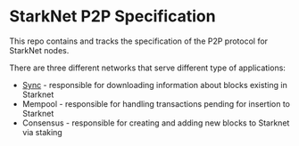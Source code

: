 # StarkNet P2P Specification

This repo contains and tracks the specification of the P2P protocol for StarkNet nodes.

There are three different networks that serve different type of applications:
* [Sync](./p2p/proto/sync/protocols.md) - responsible for downloading information about blocks existing in Starknet
* Mempool - responsible for handling transactions pending for insertion to Starknet
* Consensus - responsible for creating and adding new blocks to Starknet via staking
